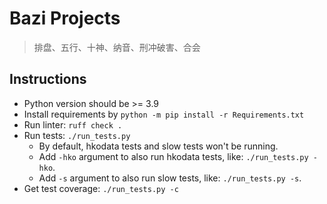 # Bazi Projects
> 排盘、五行、十神、纳音、刑冲破害、合会

## Instructions
* Python version should be >= 3.9
* Install requirements by `python -m pip install -r Requirements.txt`
* Run linter: `ruff check .`
* Run tests: `./run_tests.py`
  * By default, hkodata tests and slow tests won't be running.
  * Add `-hko` argument to also run hkodata tests, like: `./run_tests.py -hko`.
  * Add `-s` argument to also run slow tests, like: `./run_tests.py -s`.
* Get test coverage: `./run_tests.py -c`
